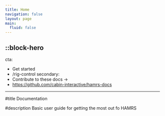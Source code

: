 ```yaml
---
title: Home
navigation: false
layout: page
main:
  fluid: false
---
```


::block-hero
---
cta:
  - Get started
  - /rig-control
secondary:
  - Contribute to these docs →
  - https://github.com/cabin-interactive/hamrs-docs
---

#title
Documentation

#description
Basic user guide for getting the most out fo HAMRS